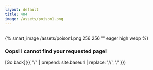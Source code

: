 ```yaml
---
layout: default
title: 404
image: /assets/poison1.png
---
```

<br>
{% smart_image /assets/poison1.png 256 256 "" eager high webp %}
<br>
<h3 class="no-decoration">Oops! I cannot find your requested page!</h3>
[Go back]({{ "/" | prepend: site.baseurl | replace: '//', '/' }})
